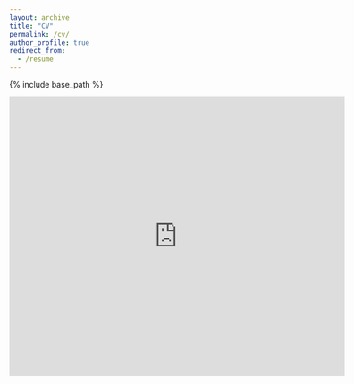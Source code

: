 ```yaml
---
layout: archive
title: "CV"
permalink: /cv/
author_profile: true
redirect_from:
  - /resume
---
```


{% include base_path %}

 <embed src="https://srsteinkamp.github.io/files/cv_anon.pdf" type="application/pdf" width="600px" height="500px" />